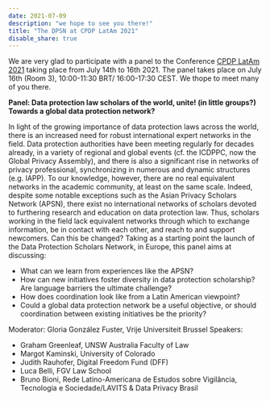 ```yaml
---
date: 2021-07-09
description: "we hope to see you there!"
title: "The DPSN at CPDP LatAm 2021"
disable_share: true
---
```


We are very glad to participate with a panel to the Conference [CPDP LatAm 2021](https://cpdp.lat/en/program/) taking place from July 14th to 16th 2021. The panel takes place on July 16th (Room 3), 10:00-11:30 BRT/ 16:00-17:30 CEST. We thope to meet many of you there.

**Panel: Data protection law scholars of the world, unite! (in little groups?) Towards a global data protection network?**

In light of the growing importance of data protection laws across the world, there is an increased need for robust international expert networks in the field. Data protection authorities have been meeting regularly for decades already, in a variety of regional and global events (cf. the ICDPPC, now the Global Privacy Assembly), and there is also a significant rise in networks of privacy professional, synchronizing in numerous and dynamic structures (e.g. IAPP). To our knowledge, however, there are no real equivalent networks in the academic community, at least on the same scale. Indeed, despite some notable exceptions such as the Asian Privacy Scholars Network (APSN), there exist no international networks of scholars devoted to furthering research and education on data protection law. Thus, scholars working in the field lack equivalent networks through which to exchange information, be in contact with each other, and reach to and support newcomers. Can this be changed? Taking as a starting point the launch of the Data Protection Scholars Network, in Europe, this panel aims at discussing:

- What can we learn from experiences like the APSN?
- How can new initiatives foster diversity in data protection scholarship? Are language barriers the ultimate challenge?
- How does coordination look like from a Latin American viewpoint?
- Could a global data protection network be a useful objective, or should coordination between existing initiatives be the priority?

Moderator: Gloria González Fuster, Vrije Universiteit Brussel
Speakers:
- Graham Greenleaf, UNSW Australia Faculty of Law
- Margot Kaminski, University of Colorado
- Judith Rauhofer, Digital Freedom Fund (DFF)
- Luca Belli, FGV Law School
- Bruno Bioni, Rede Latino-Americana de Estudos sobre Vigilância, Tecnologia e Sociedade/LAVITS & Data Privacy Brasil
